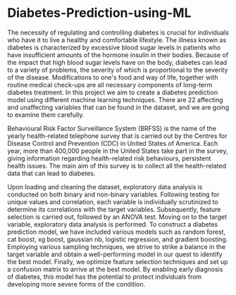 # Diabetes-Prediction-using-ML
The necessity of regulating and controlling diabetes is crucial for individuals who have it to live a healthy and comfortable lifestyle. 
The illness known as diabetes is characterized by excessive blood sugar levels in patients who have insufficient amounts of the hormone insulin in their bodies. 
Because of the impact that high blood sugar levels have on the body, diabetes can lead to a variety of problems, the severity of which is proportional to the severity of the disease.
Modifications to one's food and way of life, together with routine medical check-ups are all necessary components of long-term diabetes treatment. In this project we aim to create a diabetes prediction model using different machine learning techniques. There are 22 affecting and unaffecting variables that can be found in the dataset, and we are going to examine them carefully. 

Behavioural Risk Factor Surveillance System (BRFSS) is the name of the yearly health-related telephone survey that is carried out by the Centres for Disease Control and Prevention (CDC) in United States of America. Each year, more than 400,000 people in the United States take part in the survey, giving information regarding health-related risk behaviours, persistent health issues. The main aim of this survey is to collect all the health-related data that can lead to diabetes.

Upon loading and cleaning the dataset, exploratory data analysis is conducted on both binary and non-binary variables. Following testing for unique values and correlation, each variable is individually scrutinized to determine its correlations with the target variables. Subsequently, feature selection is carried out, followed by an ANOVA test. Moving on to the target variable, exploratory data analysis is performed. To construct a diabetes prediction model, we have included various models such as random forest, cat boost, xg boost, gaussian nb, logistic regression, and gradient boosting. Employing various sampling techniques, we strive to strike a balance in the target variable and obtain a well-performing model in our quest to identify the best model. Finally, we optimize feature selection techniques and set up a confusion matrix to arrive at the best model. By enabling early diagnosis of diabetes, this model has the potential to protect individuals from developing more severe forms of the condition.
